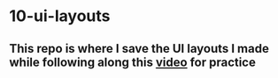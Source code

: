 # 10-ui-layouts

## This repo is where  I save the UI layouts I made while following along this [video](https://www.youtube.com/watch?v=Rz-rey4Q1bw&list=LL&index=7&t=8839s) for practice 
